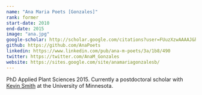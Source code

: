 ```yaml
---
name: "Ana Maria Poets [Gonzales]"
rank: former
start-date: 2010
end-date: 2015
image: "ana.jpg"
google-scholar: http://scholar.google.com/citations?user=FUuzXzwAAAAJ&hl=en
github: https://github.com/AnaPoets
linkedin: https://www.linkedin.com/pub/ana-m-poets/3a/1b8/490
twitter: https://twitter.com/AnaM_Gonzales
website: https://sites.google.com/site/anamariagonzalesb/
---
```


PhD Applied Plant Sciences 2015.
Currently a postdoctoral scholar with <a href="http://smithlab.cfans.umn.edu/" rel="external">Kevin Smith</a> at the University of Minnesota.